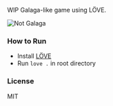 WIP Galaga-like game using LÖVE.

![Not Galaga]((https://user-images.githubusercontent.com/75613/52895551-167f0780-3171-11e9-86f5-4faf18383cdb.png))

### How to Run

* Install [LÖVE](https://love2d.org/)
* Run `love .` in root directory

### License

MIT
